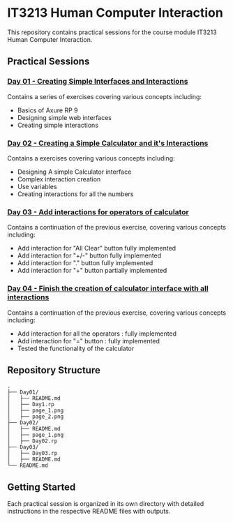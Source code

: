 # IT3213 Human Computer Interaction

This repository contains practical sessions for the course module IT3213 Human Computer Interaction.

## Practical Sessions

### [Day 01 - Creating Simple Interfaces and Interactions](Day01/README.md)
Contains a series of exercises covering various concepts including:
- Basics of Axure RP 9
- Designing simple web interfaces
- Creating simple interactions

### [Day 02 - Creating  a Simple Calculator and it's Interactions](Day02/README.md)
Contains a exercises covering various concepts including:
- Designing A simple Calculator interface
- Complex interaction creation
- Use variables
- Creating interactions for all the numbers

### [Day 03 - Add interactions for operators of calculator](Day03/README.md)
Contains a continuation of the previous exercise, covering various concepts including:
- Add interaction for "All Clear" button fully implemented
- Add interaction for "+/-" button fully implemented
- Add interaction for "." button fully implemented
- Add interaction for "+" button partially implemented

### [Day 04 - Finish the creation of calculator interface with all interactions](Day04/README.md)
Contains a continuation of the previous exercise, covering various concepts including:
- Add interaction for all the operators : fully implemented
- Add interaction for "=" button : fully implemented
- Tested the functionality of the calculator

## Repository Structure
```
.
├── Day01/
│   ├── README.md
│   ├── Day1.rp
│   ├── page_1.png
│   ├── page_2.png
├── Day02/
│   ├── README.md
│   ├── page_1.png
│   ├── Day02.rp
├── Day03/
│   ├── Day03.rp
│   ├── README.md
└── README.md
```

## Getting Started
Each practical session is organized in its own directory with detailed instructions in the respective README files with outputs.
